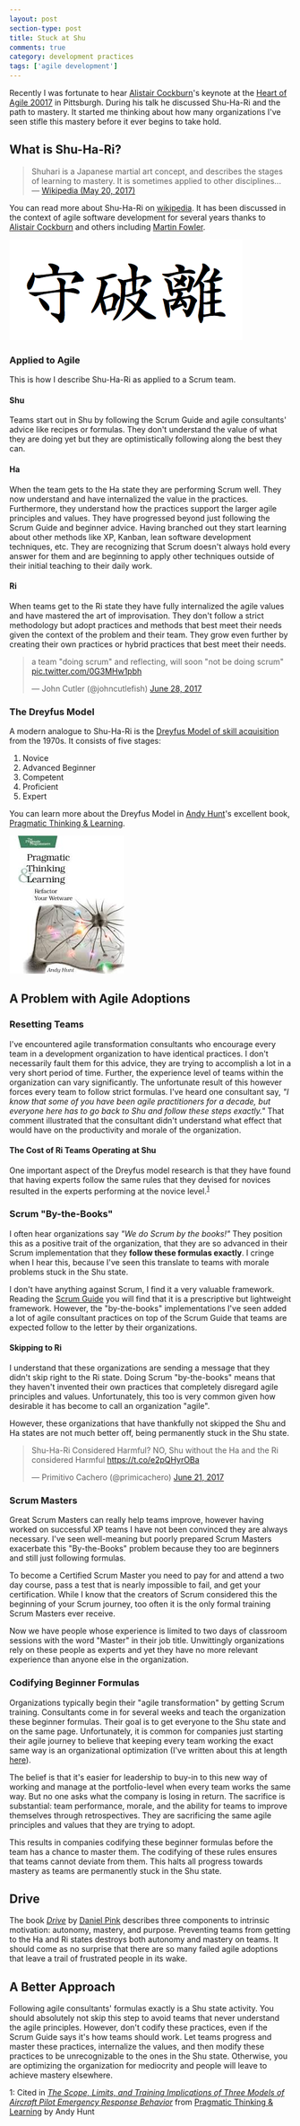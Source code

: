 ```yaml
---
layout: post
section-type: post
title: Stuck at Shu
comments: true
category: development practices
tags: ['agile development']
---
```


Recently I was fortunate to hear [Alistair Cockburn](http://www.alistaircockburn.us)'s keynote at the [Heart of Agile 20017](http://heartofagile.com/heart-of-agile-conferences/heart-of-agile-pittsburgh-2017/) in Pittsburgh. During his talk he discussed Shu-Ha-Ri and the path to mastery. It started me thinking about how many organizations I've seen stifle this mastery before it ever begins to take hold. 

## What is Shu-Ha-Ri?

> Shuhari is a Japanese martial art concept, and describes the stages of learning to mastery. It is sometimes applied to other disciplines...  
> — [Wikipedia (May 20, 2017)](https://en.wikipedia.org/wiki/Shuhari)

You can read more about Shu-Ha-Ri on [wikipedia](https://en.wikipedia.org/wiki/Shuhari). It has been discussed in the context of agile software development for several years thanks to [Alistair Cockburn](http://alistair.cockburn.us/Shu+Ha+Ri) and others including [Martin Fowler](https://martinfowler.com/bliki/ShuHaRi.html). 

<img class="img-responsive" src="/img/shu-ha-ri.png" alt="Shu Ha Ri" />

### Applied to Agile

This is how I describe Shu-Ha-Ri as applied to a Scrum team.

#### Shu

Teams start out in Shu by following the Scrum Guide and agile consultants' advice like recipes or formulas. They don't understand the value of what they are doing yet but they are optimistically following along the best they can. 

#### Ha

When the team gets to the Ha state they are performing Scrum well. They now understand and have internalized the value in the practices. Furthermore, they understand how the practices support the larger agile principles and values. They have progressed beyond just following the Scrum Guide and beginner advice. Having branched out they start learning about other methods like XP, Kanban, lean software development techniques, etc. They are recognizing that Scrum doesn't always hold every answer for them and are beginning to apply other techniques outside of their initial teaching to their daily work.

#### Ri

When teams get to the Ri state they have fully internalized the agile values and have mastered the art of improvisation. They don't follow a strict methodology but adopt practices and methods that best meet their needs given the context of the problem and their team. They grow even further by creating their own practices or hybrid practices that best meet their needs. 

<blockquote class="twitter-tweet" data-lang="en"><p lang="en" dir="ltr">a team &quot;doing scrum&quot; and reflecting, will soon &quot;not be doing scrum&quot; <a href="https://t.co/0G3MHw1pbh">pic.twitter.com/0G3MHw1pbh</a></p>&mdash; John Cutler (@johncutlefish) <a href="https://twitter.com/johncutlefish/status/880188039011508224">June 28, 2017</a></blockquote>
<script async src="//platform.twitter.com/widgets.js" charset="utf-8"></script>
 
### The Dreyfus Model 
A modern analogue to Shu-Ha-Ri is the [Dreyfus Model of skill acquisition](https://en.wikipedia.org/wiki/Dreyfus_model_of_skill_acquisition) from the 1970s. It consists of five stages:
1. Novice
1. Advanced Beginner
1. Competent
1. Proficient
1. Expert

You can learn more about the Dreyfus Model in [Andy Hunt](http://www.toolshed.com/)'s excellent book, [Pragmatic Thinking & Learning](https://pragprog.com/book/ahptl/pragmatic-thinking-and-learning).

<img src="/img/pragmatic-thinking-and-learning.jpg" alt="Pragmatic Thinking and Learning" class="img-responsive" />

## A Problem with Agile Adoptions

### Resetting Teams

I've encountered agile transformation consultants who encourage every team in a development organization to have identical practices. I don't necessarily fault them for this advice, they are trying to accomplish a lot in a very short period of time. Further, the experience level of teams within the organization can vary significantly. The unfortunate result of this however forces every team to follow strict formulas. I've heard one consultant say, _"I know that some of you have been agile practitioners for a decade, but everyone here has to go back to Shu and follow these steps exactly."_ That comment illustrated that the consultant didn't understand what effect that would have on the productivity and morale of the organization. 

#### The Cost of Ri Teams Operating at Shu

One important aspect of the Dreyfus model research is that they have found that having experts follow the same rules that they devised for novices resulted in the experts performing at the novice level.<sup>[1](#research)</sup>

### Scrum "By-the-Books"

I often hear organizations say _"We do Scrum by the books!"_ They position this as a positive trait of the organization, that they are so advanced in their Scrum implementation that they **follow these formulas exactly**. I cringe when I hear this, because I've seen this translate to teams with morale problems stuck in the Shu state.

I don't have anything against Scrum, I find it a very valuable framework. Reading the [Scrum Guide](http://www.scrumguides.org/scrum-guide.html) you will find that it is a prescriptive but lightweight framework. However, the "by-the-books" implementations I've seen added a lot of agile consultant practices on top of the Scrum Guide that teams are expected follow to the letter by their organizations. 

#### Skipping to Ri

I understand that these organizations are sending a message that they didn't skip right to the Ri state. Doing Scrum "by-the-books" means that they haven't invented their own practices that completely disregard agile principles and values. Unfortunately, this too is very common given how desirable it has become to call an organization "agile".

However, these organizations that have thankfully not skipped the Shu and Ha states are not much better off, being permanently stuck in the Shu state.

<blockquote class="twitter-tweet" data-lang="en"><p lang="en" dir="ltr">Shu-Ha-Ri Considered Harmful? NO, Shu without the Ha and the Ri considered Harmful <a href="https://t.co/e2pQHyrOBa">https://t.co/e2pQHyrOBa</a></p>&mdash; Primitivo Cachero (@primicachero) <a href="https://twitter.com/primicachero/status/877418470140518400">June 21, 2017</a></blockquote>
<script async src="//platform.twitter.com/widgets.js" charset="utf-8"></script>

### Scrum Masters

Great Scrum Masters can really help teams improve, however having worked on successful XP teams I have not been convinced they are always necessary. I've seen well-meaning but poorly prepared Scrum Masters exacerbate this "By-the-Books" problem because they too are beginners and still just following formulas. 

To become a Certified Scrum Master you need to pay for and attend a two day course, pass a test that is nearly impossible to fail, and get your certification. While I know that the creators of Scrum considered this the beginning of your Scrum journey, too often it is the only formal training Scrum Masters ever receive. 

Now we have people whose experience is limited to two days of classroom sessions with the word "Master" in their job title. Unwittingly organizations rely on these people as experts and yet they have no more relevant experience than anyone else in the organization.

### Codifying Beginner Formulas

Organizations typically begin their "agile transformation" by getting Scrum training. Consultants come in for several weeks and teach the organization these beginner formulas. Their goal is to get everyone to the Shu state and on the same page. Unfortunately, it is common for companies just starting their agile journey to believe that keeping every team working the exact same way is an organizational optimization (I've written about this at length [here](/2017/03/05/remove-cross-team-dependencies.html)).

The belief is that it's easier for leadership to buy-in to this new way of working and manage at the portfolio-level when every team works the same way. But no one asks what the company is losing in return. The sacrifice is substantial: team performance, morale, and the ability for teams to improve themselves through retrospectives. They are sacrificing the same agile principles and values that they are trying to adopt. 

This results in companies codifying these beginner formulas before the team has a chance to master them. The codifying of these rules ensures that teams cannot deviate from them. This halts all progress towards mastery as teams are permanently stuck in the Shu state.

## Drive

The book _[Drive](https://www.amazon.com/Drive-Surprising-Truth-About-Motivates/dp/1594484805/ref=sr_1_1?ie=UTF8&qid=1500119191&sr=8-1&keywords=drive)_ by [Daniel Pink](https://twitter.com/DanielPink) describes three components to intrinsic motivation: autonomy, mastery, and purpose. Preventing teams from getting to the Ha and Ri states destroys both autonomy and mastery on teams. It should come as no surprise that there are so many failed agile adoptions that leave a trail of frustrated people in its wake. 

## A Better Approach

Following agile consultants' formulas exactly is a Shu state activity. You should absolutely not skip this step to avoid teams that never understand the agile principles. However, don't codify these practices, even if the Scrum Guide says it's how teams should work. Let teams progress and master these practices, internalize the values, and then modify these practices to be unrecognizable to the ones in the Shu state. Otherwise, you are optimizing the organization for mediocrity and people will leave to achieve mastery elsewhere. 

<a name="research">1</a>: Cited in [_The Scope, Limits, and Training Implications of Three Models of Aircraft Pilot Emergency Response Behavior_](http://www.dtic.mil/dtic/tr/fulltext/u2/a071320.pdf) from [Pragmatic Thinking & Learning](https://pragprog.com/book/ahptl/pragmatic-thinking-and-learning) by Andy Hunt

